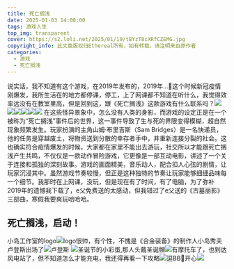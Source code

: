 ```yaml
---
title: 死亡搁浅
date: 2025-01-03 14:00:00
tags: 游戏人生
top_img: transparent
cover: https://s2.loli.net/2025/01/19/tBYzT8cXRfCZEMG.jpg
copyright_info: 此文章版权归Ethereal所有，如有转载，请注明来自原作者
categories:
  - 游戏
  - 死亡搁浅
---
```

说实话，我不知道有这个游戏，在2019年发布的，2019年...🤔这个时候新冠疫情刚爆发，我所生活在的地方都停课，停工，上了网课都不知道在听什么，我觉得效率远没有在教室里高，但是回到这，跟《死亡搁浅》这款游戏有什么联系吗？![](https://tuchuang.voooe.cn/images/2025/01/03/20241128212750_1.jpg)![](https://tuchuang.voooe.cn/images/2025/01/03/20241128212757_1.jpg)![](https://tuchuang.voooe.cn/images/2025/01/03/20241128212806_1.jpg)![](https://tuchuang.voooe.cn/images/2025/01/03/20241128212813_1.jpg)![](https://tuchuang.voooe.cn/images/2025/01/03/20241128212820_1.jpg)![](https://tuchuang.voooe.cn/images/2025/01/03/20241128212828_1.jpg)
在这些怪异景象中，怎么没有人类的身影，而游戏的设定正是在一个被称为“死亡搁浅”事件后的世界，这一事件导致了生与死的界限变得模糊，超自然现象频繁发生。玩家扮演的主角山姆·布里吉斯（Sam Bridges）是一名快递员，他的任务是穿越废土，将物资送到分散的幸存者手中，并重新连接分裂的社会。这也确实符合疫情爆发的时候，大家都在家里不能出去游玩，社交所以才能跟死亡搁浅产生共鸣，不仅仅是一款动作冒险游戏，它更像是一部互动电影，讲述了一个关于连接和孤独的深刻故事。游戏的画面精美，音乐动人，配合扣人心弦的剧情，让玩家沉浸其中。虽然游戏节奏较慢，但正是这种独特的节奏让玩家能够细细品味每一个细节。我那时在上网课，没玩，但是现在有了时间，有了电脑，为了弥补2019年的遗憾我下载了，e父免费送的太感动，但我错过了e父送的《古墓丽影》三部曲，寒假我要爽玩哈哈哈。
## 死亡搁浅，启动！
小岛工作室的logo![](https://tuchuang.voooe.cn/images/2025/01/03/20241128212647_1.jpg)logo很帅，有个性，不愧是《合金装备》的制作人小岛秀夫<br>卢登斯出场了![卢登斯](https://tuchuang.voooe.cn/images/2025/01/03/20241128212636_1.jpg)
![](https://tuchuang.voooe.cn/images/2025/01/03/20241128212643_1.jpg)圣诞节的小彩蛋,那人头戴圣诞帽![](https://tuchuang.voooe.cn/images/2025/01/03/20241225110729_1.jpg)有摩托车了，也到达风电站了，但不知道怎么才能充电，我还得再看一下攻略![](https://tuchuang.voooe.cn/images/2025/01/03/20241225111754_1.jpg)逗BB👶开心![](https://tuchuang.voooe.cn/images/2025/01/03/20241225112100_1.jpg)






















